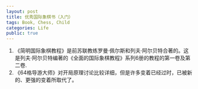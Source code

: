 ```yaml
---
layout: post
title: 优秀国际象棋书（入门）
tags: Book, Chess, Child
categories: Life
public: true
---
```

1. 《简明国际象棋教程》是前苏联教练罗曼·佩尔斯和列夫·阿尔贝特合著的。这是列夫·阿尔贝特编著的《全面的国际象棋教程》系列6册的教程的第一卷及第二卷.
2. 《64格导游大师》对开局原理讨论比较详细，但是许多变着已经过时，已被新的、更强的变着所取代了。
